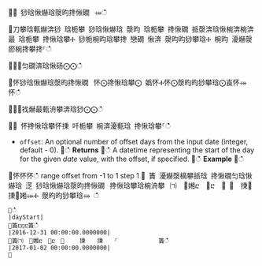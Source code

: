 ਍⌀ 猀琀愀爀琀漀昀搀愀礀⠀⤀ഀഀ
਍刀攀琀甀爀渀猀 琀栀攀 猀琀愀爀琀 漀昀 琀栀攀 搀愀礀 挀漀渀琀愀椀渀椀渀最 琀栀攀 搀愀琀攀Ⰰ 猀栀椀昀琀攀搀 戀礀 愀渀 漀昀昀猀攀琀Ⰰ 椀昀 瀀爀漀瘀椀搀攀搀⸀ഀഀ
਍⨀⨀匀礀渀琀愀砀⨀⨀ഀഀ
਍怀猀琀愀爀琀漀昀搀愀礀⠀怀⨀搀愀琀攀⨀ 嬀怀Ⰰ怀⨀漀昀昀猀攀琀⨀崀怀⤀怀ഀഀ
਍⨀⨀䄀爀最甀洀攀渀琀猀⨀⨀ഀഀ
਍⨀ 怀搀愀琀攀怀㨀 吀栀攀 椀渀瀀甀琀 搀愀琀攀⸀ഀഀ
* `offset`: An optional number of offset days from the input date (integer, default - 0). ਍ഀഀ
**Returns**਍ഀഀ
A datetime representing the start of the day for the given *date* value, with the offset, if specified.਍ഀഀ
**Example**਍ഀഀ
<!-- csl -->਍怀怀怀ഀഀ
  range offset from -1 to 1 step 1਍ 簀 瀀爀漀樀攀挀琀 搀愀礀匀琀愀爀琀 㴀 猀琀愀爀琀漀昀搀愀礀⠀搀愀琀攀琀椀洀攀⠀㈀　㄀㜀ⴀ　㄀ⴀ　㄀ ㄀　㨀㄀　㨀㄀㜀⤀Ⰰ 漀昀昀猀攀琀⤀ ഀഀ
```਍ഀഀ
|dayStart|਍簀ⴀⴀⴀ簀ഀഀ
|2016-12-31 00:00:00.0000000|਍簀㈀　㄀㜀ⴀ　㄀ⴀ　㄀ 　　㨀　　㨀　　⸀　　　　　　　簀ഀഀ
|2017-01-02 00:00:00.0000000|਍